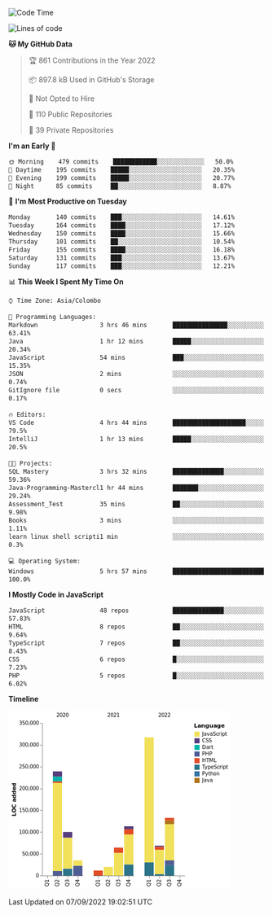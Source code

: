 
<!--START_SECTION:waka-->
![Code Time](http://img.shields.io/badge/Code%20Time-651%20hrs%2044%20mins-blue)

![Lines of code](https://img.shields.io/badge/From%20Hello%20World%20I%27ve%20Written-1%20Million%20lines%20of%20code-blue)

**🐱 My GitHub Data** 

> 🏆 861 Contributions in the Year 2022
 > 
> 📦 897.8 kB Used in GitHub's Storage 
 > 
> 🚫 Not Opted to Hire
 > 
> 📜 110 Public Repositories 
 > 
> 🔑 39 Private Repositories  
 > 
**I'm an Early 🐤** 

```text
🌞 Morning    479 commits    ████████████░░░░░░░░░░░░░   50.0% 
🌆 Daytime    195 commits    █████░░░░░░░░░░░░░░░░░░░░   20.35% 
🌃 Evening    199 commits    █████░░░░░░░░░░░░░░░░░░░░   20.77% 
🌙 Night      85 commits     ██░░░░░░░░░░░░░░░░░░░░░░░   8.87%

```
📅 **I'm Most Productive on Tuesday** 

```text
Monday       140 commits    ███░░░░░░░░░░░░░░░░░░░░░░   14.61% 
Tuesday      164 commits    ████░░░░░░░░░░░░░░░░░░░░░   17.12% 
Wednesday    150 commits    ████░░░░░░░░░░░░░░░░░░░░░   15.66% 
Thursday     101 commits    ██░░░░░░░░░░░░░░░░░░░░░░░   10.54% 
Friday       155 commits    ████░░░░░░░░░░░░░░░░░░░░░   16.18% 
Saturday     131 commits    ███░░░░░░░░░░░░░░░░░░░░░░   13.67% 
Sunday       117 commits    ███░░░░░░░░░░░░░░░░░░░░░░   12.21%

```


📊 **This Week I Spent My Time On** 

```text
⌚︎ Time Zone: Asia/Colombo

💬 Programming Languages: 
Markdown                 3 hrs 46 mins       ███████████████░░░░░░░░░░   63.41% 
Java                     1 hr 12 mins        █████░░░░░░░░░░░░░░░░░░░░   20.34% 
JavaScript               54 mins             ███░░░░░░░░░░░░░░░░░░░░░░   15.35% 
JSON                     2 mins              ░░░░░░░░░░░░░░░░░░░░░░░░░   0.74% 
GitIgnore file           0 secs              ░░░░░░░░░░░░░░░░░░░░░░░░░   0.17%

🔥 Editors: 
VS Code                  4 hrs 44 mins       ████████████████████░░░░░   79.5% 
IntelliJ                 1 hr 13 mins        █████░░░░░░░░░░░░░░░░░░░░   20.5%

🐱‍💻 Projects: 
SQL Mastery              3 hrs 32 mins       ██████████████░░░░░░░░░░░   59.36% 
Java-Programming-Mastercl1 hr 44 mins        ███████░░░░░░░░░░░░░░░░░░   29.24% 
Assessment_Test          35 mins             ██░░░░░░░░░░░░░░░░░░░░░░░   9.98% 
Books                    3 mins              ░░░░░░░░░░░░░░░░░░░░░░░░░   1.11% 
learn linux shell scripti1 min               ░░░░░░░░░░░░░░░░░░░░░░░░░   0.3%

💻 Operating System: 
Windows                  5 hrs 57 mins       █████████████████████████   100.0%

```

**I Mostly Code in JavaScript** 

```text
JavaScript               48 repos            ██████████████░░░░░░░░░░░   57.83% 
HTML                     8 repos             ██░░░░░░░░░░░░░░░░░░░░░░░   9.64% 
TypeScript               7 repos             ██░░░░░░░░░░░░░░░░░░░░░░░   8.43% 
CSS                      6 repos             █░░░░░░░░░░░░░░░░░░░░░░░░   7.23% 
PHP                      5 repos             █░░░░░░░░░░░░░░░░░░░░░░░░   6.02%

```


**Timeline**

![Chart not found](https://raw.githubusercontent.com/ccweerasinghe1994/ccweerasinghe1994/master/charts/bar_graph.png) 


 Last Updated on 07/09/2022 19:02:51 UTC
<!--END_SECTION:waka-->
